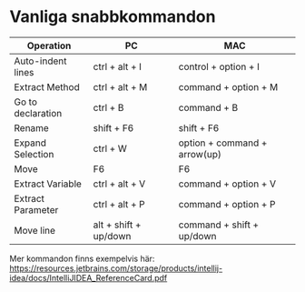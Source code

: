# Vanliga snabbkommandon

| Operation             |  PC                   |       MAC
| -----------           | -----------           |    -----------
| Auto-indent lines     | ctrl + alt + I        | control + option + I
| Extract Method        | ctrl + alt + M        | command + option + M
| Go to declaration     | ctrl + B              | command + B
| Rename                | shift + F6            | shift + F6
| Expand Selection      | ctrl + W              | option + command + arrow(up)
| Move                  | F6                    | F6
| Extract Variable      | ctrl + alt + V        | command + option + V
| Extract Parameter     | ctrl + alt + P        | command + option + P 
| Move line             | alt + shift + up/down | command + shift + up/down

Mer kommandon finns exempelvis här: https://resources.jetbrains.com/storage/products/intellij-idea/docs/IntelliJIDEA_ReferenceCard.pdf
